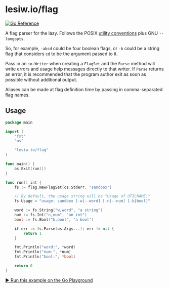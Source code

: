 # lesiw.io/flag

[![Go Reference](https://pkg.go.dev/badge/lesiw.io/flag.svg)](https://pkg.go.dev/lesiw.io/flag)

A flag parser for the lazy. Follows the POSIX [utility conventions](utilconv)
plus GNU `--longopts`.

So, for example, `-abcd` could be four boolean flags, or `-b` could be a string
flag that considers `cd` to be the argument passed to it.

Pass in an `io.Writer` when creating a `FlagSet` and the `Parse` method will
write errors and usage help messages directly to that writer. If `Parse` returns
an error, it is recommended that the program author exit as soon as possible
without additional output.

Aliases can be made at flag definition time by passing in comma-separated flag
names.

## Usage

``` go
package main

import (
    "fmt"
    "os"

    "lesiw.io/flag"
)

func main() {
    os.Exit(run())
}

func run() int {
    fs := flag.NewFlagSet(os.Stderr, "sandbox")

    // By default, the usage string will be "Usage of UTILNAME:"
    fs.Usage = "usage: sandbox [-w|--word] [-n|--num] [-b|bool]"

    word := fs.String("w,word", "a string")
    num := fs.Int("n,num", "an int")
    bool := fs.Bool("b,bool", "a bool")

    if err := fs.Parse(os.Args...); err != nil {
        return 1
    }

    fmt.Println("word:", *word)
    fmt.Println("num:", *num)
    fmt.Println("bool:", *bool)

    return 0
}
```

[▶️ Run this example on the Go Playground](https://go.dev/play/p/kMjgf7EjuSE)

[utilconv]: https://pubs.opengroup.org/onlinepubs/9699919799/basedefs/V1_chap12.html.
